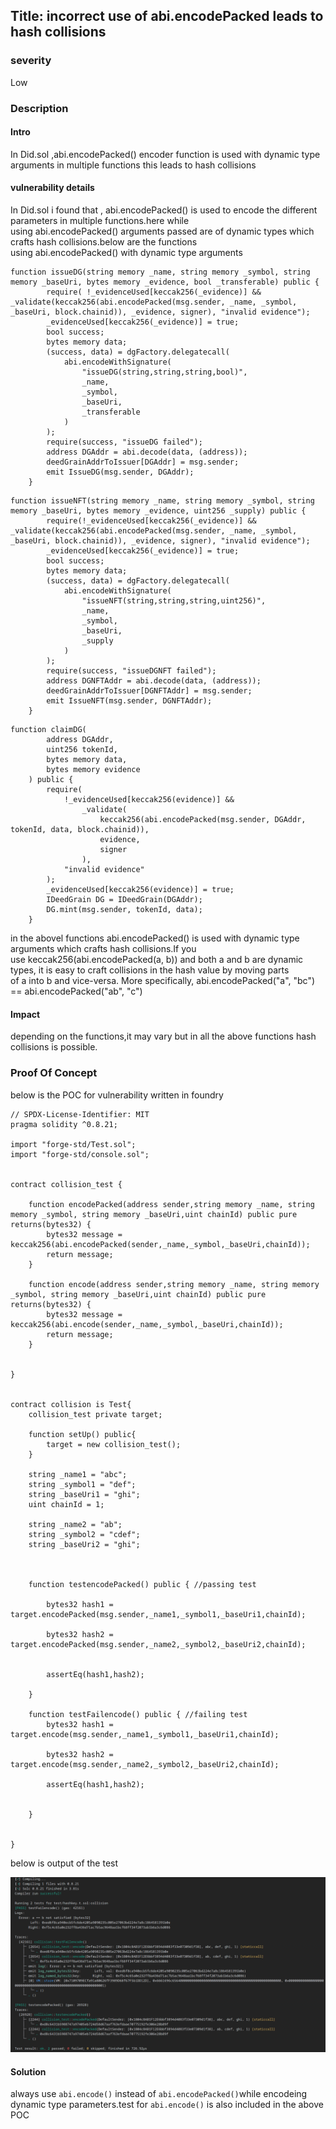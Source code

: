 ## Title: incorrect use of abi.encodePacked leads to hash collisions

### severity
 Low

### Description

#### Intro
In Did.sol ,abi.encodePacked() encoder function is used with dynamic type arguments in multiple functions this leads to hash collisions

#### vulnerability details

In Did.sol i found that , abi.encodePacked() is used to encode the different parameters in multiple functions.here while using abi.encodePacked() arguments passed are of dynamic types which crafts hash collisions.below are the functions using abi.encodePacked() with dynamic type arguments

```
function issueDG(string memory _name, string memory _symbol, string memory _baseUri, bytes memory _evidence, bool _transferable) public {
        require( !_evidenceUsed[keccak256(_evidence)] && _validate(keccak256(abi.encodePacked(msg.sender, _name, _symbol, _baseUri, block.chainid)), _evidence, signer), "invalid evidence");
        _evidenceUsed[keccak256(_evidence)] = true;
        bool success;
        bytes memory data;
        (success, data) = dgFactory.delegatecall(
            abi.encodeWithSignature(
                "issueDG(string,string,string,bool)",
                _name,
                _symbol,
                _baseUri,
                _transferable
            )
        );
        require(success, "issueDG failed");
        address DGAddr = abi.decode(data, (address));
        deedGrainAddrToIssuer[DGAddr] = msg.sender;
        emit IssueDG(msg.sender, DGAddr);
    }

```

```
function issueNFT(string memory _name, string memory _symbol, string memory _baseUri, bytes memory _evidence, uint256 _supply) public {
        require(!_evidenceUsed[keccak256(_evidence)] && _validate(keccak256(abi.encodePacked(msg.sender, _name, _symbol, _baseUri, block.chainid)), _evidence, signer), "invalid evidence");
        _evidenceUsed[keccak256(_evidence)] = true;
        bool success;
        bytes memory data;
        (success, data) = dgFactory.delegatecall(
            abi.encodeWithSignature(
                "issueNFT(string,string,string,uint256)",
                _name,
                _symbol,
                _baseUri,
                _supply
            )
        );
        require(success, "issueDGNFT failed");
        address DGNFTAddr = abi.decode(data, (address));
        deedGrainAddrToIssuer[DGNFTAddr] = msg.sender;
        emit IssueNFT(msg.sender, DGNFTAddr);
    }

```
```
function claimDG(
        address DGAddr,
        uint256 tokenId,
        bytes memory data,
        bytes memory evidence
    ) public {
        require(
            !_evidenceUsed[keccak256(evidence)] &&
                _validate(
                    keccak256(abi.encodePacked(msg.sender, DGAddr, tokenId, data, block.chainid)),
                    evidence,
                    signer
                ),
            "invalid evidence"
        );
        _evidenceUsed[keccak256(evidence)] = true;
        IDeedGrain DG = IDeedGrain(DGAddr);
        DG.mint(msg.sender, tokenId, data);
    }

```

in the abovel functions abi.encodePacked() is used with dynamic type arguments which crafts hash collisions.If you use keccak256(abi.encodePacked(a, b)) and both a and b are dynamic types, it is easy to craft collisions in the hash value by moving parts of a into b and vice-versa. More specifically, abi.encodePacked("a", "bc") == abi.encodePacked("ab", "c")

#### Impact

depending on the functions,it may vary but in all the above functions hash collisions is possible.

### Proof Of Concept

below is the POC for vulnerability written in foundry

```
// SPDX-License-Identifier: MIT
pragma solidity ^0.8.21;

import "forge-std/Test.sol";
import "forge-std/console.sol";


contract collision_test {

    function encodePacked(address sender,string memory _name, string memory _symbol, string memory _baseUri,uint chainId) public pure returns(bytes32) {
        bytes32 message = keccak256(abi.encodePacked(sender,_name,_symbol,_baseUri,chainId));
        return message;
    }

    function encode(address sender,string memory _name, string memory _symbol, string memory _baseUri,uint chainId) public pure returns(bytes32) {
        bytes32 message = keccak256(abi.encode(sender,_name,_symbol,_baseUri,chainId));
        return message;
    }


}


contract collision is Test{
    collision_test private target;

    function setUp() public{
        target = new collision_test();
    }

    string _name1 = "abc";
    string _symbol1 = "def";
    string _baseUri1 = "ghi";
    uint chainId = 1;

    string _name2 = "ab";
    string _symbol2 = "cdef";
    string _baseUri2 = "ghi";



    function testencodePacked() public { //passing test

        bytes32 hash1 = target.encodePacked(msg.sender,_name1,_symbol1,_baseUri1,chainId);

        bytes32 hash2 = target.encodePacked(msg.sender,_name2,_symbol2,_baseUri2,chainId);


        assertEq(hash1,hash2);

    }

    function testFailencode() public { //failing test
        bytes32 hash1 = target.encode(msg.sender,_name1,_symbol1,_baseUri1,chainId);

        bytes32 hash2 = target.encode(msg.sender,_name2,_symbol2,_baseUri2,chainId);

        assertEq(hash1,hash2);


    }


}

```

below is output of the test

![9.png](../../attachments/png/9.png)

#### Solution

always use `abi.encode()` instead of `abi.encodePacked()`while encodeing dynamic type parameters.test for `abi.encode()` is also included in the above POC